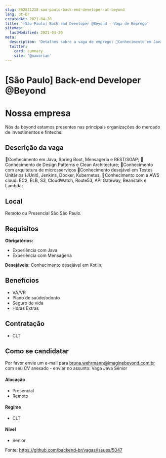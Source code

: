 ```yaml
---
slug: 862831218-sao-paulo-back-end-developer-at-beyond
lang: pt-br
createdAt: 2021-04-20
title: '[São Paulo] Back-end Developer @Beyond - Vaga de Emprego'
sitemap:
  lastModified: 2021-04-20
meta:
  description: 'Detalhes sobre a vaga de emprego: 🎯Conhecimento em Java, Spring Boot, Mensageria e REST/SOAP; 🎯Conhecimento de Design Patterns e Clean Architecture; 🎯Conhecimento com arquitetura de microsserviços 🎯Conhecimento desejável em Testes Unitários (JUnit), Jenkins, Docker, Kubernetes; 🎯Conhecimento com a AWS cloud: EC2, ELB, S3, CloudWatch, Route53, API Gateway, Beanstalk e Lambda;'
  twitter:
    card: summary
    site: '@nawarian'
---
```


# [São Paulo] Back-end Developer @Beyond

# Nossa empresa

Nós da beyond estamos presentes nas principais organizações do mercado de investimentos e fintechs.

## Descrição da vaga

🎯Conhecimento em Java, Spring Boot, Mensageria e REST/SOAP;
🎯Conhecimento de Design Patterns e Clean Architecture;
🎯Conhecimento com arquitetura de microsserviços
🎯Conhecimento desejável em Testes Unitários (JUnit), Jenkins, Docker, Kubernetes;
🎯Conhecimento com a AWS cloud: EC2, ELB, S3, CloudWatch, Route53, API Gateway, Beanstalk e Lambda;
## Local

Remoto ou Presencial São São Paulo.

## Requisitos

**Obrigatórios:**
- Experiência com Java
- Experiência com Mensageria

**Desejáveis:**
Conhecimento desejável em Kotlin;

## Benefícios

- VA/VR
- Plano de saúde/odonto
- Seguro de vida
- Horas Extras

## Contratação
- CLT

## Como se candidatar

Por favor envie um e-mail para bruna.wehrmann@imaginebeyond.com.br com seu CV anexado - enviar no assunto: Vaga Java Sênior

#### Alocação
- Presencial
- Remoto

#### Regime
- CLT

#### Nível
- Sênior





Fonte: https://github.com/backend-br/vagas/issues/5047